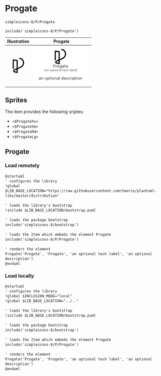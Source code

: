 # Progate


```text
simpleicons-8/P/Progate
```

```text
include('simpleicons-8/P/Progate')
```



| Illustration | Progate |
| :---: | :---: |
| ![illustration for Illustration](../../simpleicons-8/P/Progate.png) | ![illustration for Progate](../../simpleicons-8/P/Progate.Local.png) |



## Sprites
The item provides the following sriptes:

- `<$ProgateXs>`
- `<$ProgateSm>`
- `<$ProgateMd>`
- `<$ProgateLg>`





## Progate

### Load remotely
```plantuml
@startuml
' configures the library
!global $LIB_BASE_LOCATION="https://raw.githubusercontent.com/tmorin/plantuml-libs/master/distribution"

' loads the library's bootstrap
!include $LIB_BASE_LOCATION/bootstrap.puml

' loads the package bootstrap
include('simpleicons-8/bootstrap')

' loads the Item which embeds the element Progate
include('simpleicons-8/P/Progate')

' renders the element
Progate('Progate', 'Progate', 'an optional tech label', 'an optional description')
@enduml
```

### Load locally
```plantuml
@startuml
' configures the library
!global $INCLUSION_MODE="local"
!global $LIB_BASE_LOCATION="../.."

' loads the library's bootstrap
!include $LIB_BASE_LOCATION/bootstrap.puml

' loads the package bootstrap
include('simpleicons-8/bootstrap')

' loads the Item which embeds the element Progate
include('simpleicons-8/P/Progate')

' renders the element
Progate('Progate', 'Progate', 'an optional tech label', 'an optional description')
@enduml
```

